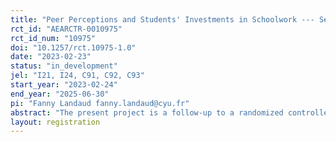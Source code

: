 ```yaml
---
title: "Peer Perceptions and Students' Investments in Schoolwork --- Second Randomized Controlled Trial and Additional Data Collection"
rct_id: "AEARCTR-0010975"
rct_id_num: "10975"
doi: "10.1257/rct.10975-1.0"
date: "2023-02-23"
status: "in_development"
jel: "I21, I24, C91, C92, C93"
start_year: "2023-02-24"
end_year: "2025-06-30"
pi: "Fanny Landaud fanny.landaud@cyu.fr"
abstract: "The present project is a follow-up to a randomized controlled trial investigating students’ misperceptions about their peers’ study time, and their impacts on students’ own schoolwork investments. The initial randomized controlled trial was pre-registered at the AEA RCT registry prior to data collection (AEARCTR-0005514). The present pre-analysis plan should be read as an addition to the former pre-analysis plan. The main goals of the second randomized controlled trial and of the additional data collection are (i) to strengthen the robustness of the initial findings, (ii) to investigate the mechanisms behind the main findings."
layout: registration
---
```



